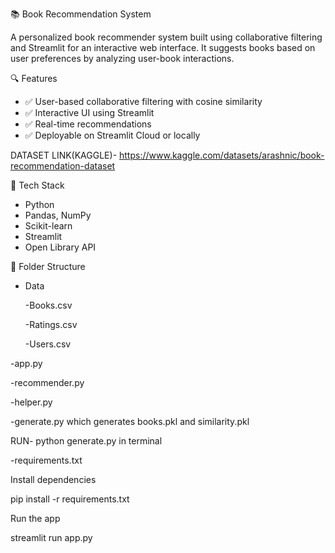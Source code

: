📚 Book Recommendation System

A personalized book recommender system built using collaborative filtering and Streamlit for an interactive web interface. It suggests books based on user preferences by analyzing user-book interactions.

🔍 Features

- ✅ User-based collaborative filtering with cosine similarity
- ✅ Interactive UI using Streamlit
- ✅ Real-time recommendations
- ✅ Deployable on Streamlit Cloud or locally

DATASET LINK(KAGGLE)- https://www.kaggle.com/datasets/arashnic/book-recommendation-dataset

🚀 Tech Stack

- Python
- Pandas, NumPy
- Scikit-learn
- Streamlit
- Open Library API

📁 Folder Structure

- Data


  -Books.csv


  -Ratings.csv


  -Users.csv

  
-app.py


-recommender.py


-helper.py


-generate.py which generates books.pkl and similarity.pkl

RUN- python generate.py in terminal


-requirements.txt



 Install dependencies

 
pip install -r requirements.txt


 Run the app

 
streamlit run app.py
